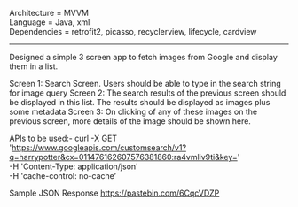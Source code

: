 Architecture = MVVM <br>
Language = Java, xml <br>
Dependencies = retrofit2, picasso, recyclerview, lifecycle, cardview

-----------------------------------------------------------------------------------------------------
Designed a simple 3 screen app to fetch images from Google and display them in a list. 

Screen 1: Search Screen. Users should be able to type in the search string for image query
Screen 2: The search results of the previous screen should be displayed in this list. The results should be displayed as images plus some metadata
Screen 3: On clicking of any of these images on the previous screen, more details of the image should be shown here.

APIs to be used:-
curl -X GET \
'https://www.googleapis.com/customsearch/v1?q=harrypotter&cx=011476162607576381860:ra4vmliv9ti&key=<API KEY>' \
  -H 'Content-Type: application/json' \
  -H 'cache-control: no-cache’


Sample JSON Response
https://pastebin.com/6CqcVDZP
